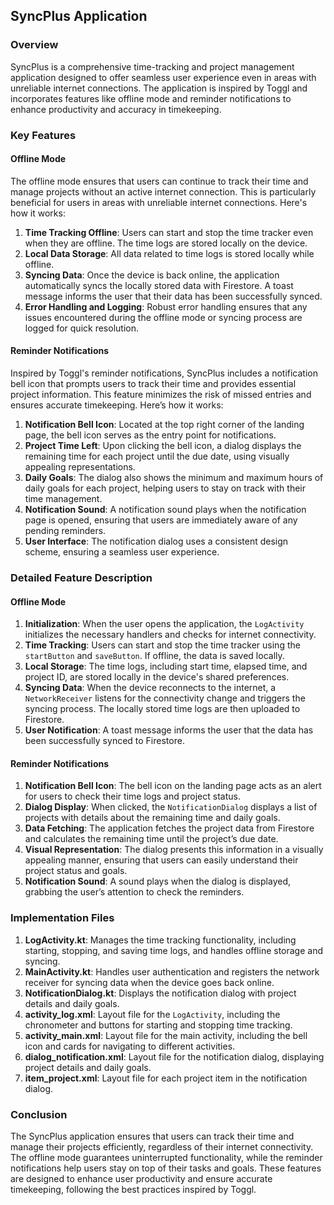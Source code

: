 ## SyncPlus Application

### Overview
SyncPlus is a comprehensive time-tracking and project management application designed to offer seamless user experience even in areas with unreliable internet connections. The application is inspired by Toggl and incorporates features like offline mode and reminder notifications to enhance productivity and accuracy in timekeeping.

### Key Features

#### Offline Mode
The offline mode ensures that users can continue to track their time and manage projects without an active internet connection. This is particularly beneficial for users in areas with unreliable internet connections. Here's how it works:

1. **Time Tracking Offline**: Users can start and stop the time tracker even when they are offline. The time logs are stored locally on the device.
2. **Local Data Storage**: All data related to time logs is stored locally while offline.
3. **Syncing Data**: Once the device is back online, the application automatically syncs the locally stored data with Firestore. A toast message informs the user that their data has been successfully synced.
4. **Error Handling and Logging**: Robust error handling ensures that any issues encountered during the offline mode or syncing process are logged for quick resolution.

#### Reminder Notifications
Inspired by Toggl's reminder notifications, SyncPlus includes a notification bell icon that prompts users to track their time and provides essential project information. This feature minimizes the risk of missed entries and ensures accurate timekeeping. Here’s how it works:

1. **Notification Bell Icon**: Located at the top right corner of the landing page, the bell icon serves as the entry point for notifications.
2. **Project Time Left**: Upon clicking the bell icon, a dialog displays the remaining time for each project until the due date, using visually appealing representations.
3. **Daily Goals**: The dialog also shows the minimum and maximum hours of daily goals for each project, helping users to stay on track with their time management.
4. **Notification Sound**: A notification sound plays when the notification page is opened, ensuring that users are immediately aware of any pending reminders.
5. **User Interface**: The notification dialog uses a consistent design scheme, ensuring a seamless user experience.

### Detailed Feature Description

#### Offline Mode

1. **Initialization**: When the user opens the application, the `LogActivity` initializes the necessary handlers and checks for internet connectivity.
2. **Time Tracking**: Users can start and stop the time tracker using the `startButton` and `saveButton`. If offline, the data is saved locally.
3. **Local Storage**: The time logs, including start time, elapsed time, and project ID, are stored locally in the device's shared preferences.
4. **Syncing Data**: When the device reconnects to the internet, a `NetworkReceiver` listens for the connectivity change and triggers the syncing process. The locally stored time logs are then uploaded to Firestore.
5. **User Notification**: A toast message informs the user that the data has been successfully synced to Firestore.

#### Reminder Notifications

1. **Notification Bell Icon**: The bell icon on the landing page acts as an alert for users to check their time logs and project status.
2. **Dialog Display**: When clicked, the `NotificationDialog` displays a list of projects with details about the remaining time and daily goals.
3. **Data Fetching**: The application fetches the project data from Firestore and calculates the remaining time until the project’s due date.
4. **Visual Representation**: The dialog presents this information in a visually appealing manner, ensuring that users can easily understand their project status and goals.
5. **Notification Sound**: A sound plays when the dialog is displayed, grabbing the user’s attention to check the reminders.

### Implementation Files

1. **LogActivity.kt**: Manages the time tracking functionality, including starting, stopping, and saving time logs, and handles offline storage and syncing.
2. **MainActivity.kt**: Handles user authentication and registers the network receiver for syncing data when the device goes back online.
3. **NotificationDialog.kt**: Displays the notification dialog with project details and daily goals.
4. **activity_log.xml**: Layout file for the `LogActivity`, including the chronometer and buttons for starting and stopping time tracking.
5. **activity_main.xml**: Layout file for the main activity, including the bell icon and cards for navigating to different activities.
6. **dialog_notification.xml**: Layout file for the notification dialog, displaying project details and daily goals.
7. **item_project.xml**: Layout file for each project item in the notification dialog.

### Conclusion

The SyncPlus application ensures that users can track their time and manage their projects efficiently, regardless of their internet connectivity. The offline mode guarantees uninterrupted functionality, while the reminder notifications help users stay on top of their tasks and goals. These features are designed to enhance user productivity and ensure accurate timekeeping, following the best practices inspired by Toggl.